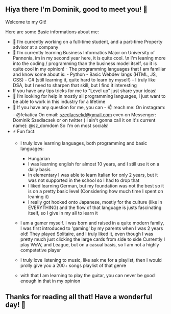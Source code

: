 ## Hiya there I'm Dominik, good to meet you! 👋
Welcome to my Git!
<!--
**kataszt/kataszt** is a ✨ _special_ ✨ repository because its `README.md` (this file) appears on your GitHub profile.
-->

Here are some Basic informations about me:

- 🔭 I’m currently working on a full-time student, and a part-time Property advisor at a company
- 🌱 I’m currently learning Business Informatics Major on University of Pannonia, im in my second year here, it is quite cool. \n I'm leaning more into the coding / programming than the business model itself, so it is quite cool in my opinion! 
      - The programming languages that I am familiar and know some about is: 
        - Python
        - Basic Webdev langs (HTML, JS, CSS)
        - C# (still learning it, quite hard to learn by myself)
        - I truly like DSA, but I need to sharpen that skill, but I find it interesting
- If you have any tips tricks for me to "Level up" just share your ideas! 
- 🤔 I’m looking for help in mostly all programming languages, I just want to be able to work in this industry for a lifetime
- 💬 If you have any question for me, you can
        - 📫  reach me:
      On instagram:
              - @fekatica
      On email:
          szedlacsekd@gmail.com
       even on Messenger:
          Dominik Szedlacsek
      or on twitter ( I ain't gonna call it on it's current name):
          @sz_domdom
      So I'm on most socials!
- ⚡ Fun fact:
     - I truly love learning languages, both programming and basic languages:
         - Hungarian  
         - I was learning english for almost 10 years, and I still use it on a daily basis
         - In elementary I was able to learn Italian for only 2 years, but it was not supported in the school so I had to drop that
         - I liked learning German, but my foundation was not the best so it is on a pretty basic level (Considering how much time I spent on leaning it)
         - I really got hooked onto Japanese, mostly for the culture (like in EVERYTHING) and the flow of that language is justs fascinating itself, so I give in my all to learn it
  
     - I am a gamer myself. I was born and raised in a quite modern family, I was first introduced to 'gaming' by my parents when I was 2 years old! They played Solitaire, and I truly liked it, even though I was pretty much just clicking the large cards from side to side
       Currently I play WoW, and League, but on a casual basis, so I am not a highly competetive player
     - I truly love listening to music, like ask me for a playlist, then I would prolly give you a 200+ songs playlist of that genre
     - with that I am learning to play the guitar, you can never be good enough in that in my opinion

## Thanks for reading all that! Have a wonderful day! 👋
